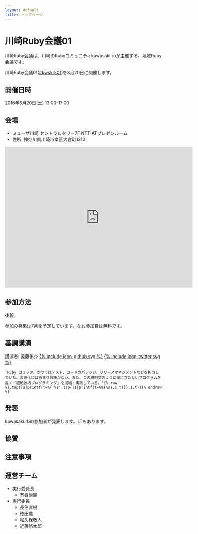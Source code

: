 ```yaml
---
layout: default
title: トップページ
---
```


# 川崎Ruby会議01

川崎Ruby会議は、川崎のRubyコミュニティkawasaki.rbが主催する、地域Ruby会議です。

<!-- ハッシュタグ合ってますか -->

川崎Ruby会議01([#kwskrk01](https://twitter.com/search?f=realtime&q=%23kwskrk01))を8月20日に開催します。

<!--

## 開催趣旨

-->

## 開催日時

2016年8月20日(土) 13:00-17:00

## 会場

* ミューザ川崎 セントラルタワー7F NTT-ATプレゼンルーム
* 住所: 神奈川県川崎市幸区大宮町1310

<div class="ggmap">
  <iframe src="https://www.google.com/maps/embed?pb=!1m14!1m8!1m3!1d3246.9198213226173!2d139.69482635!3d35.530979!3m2!1i1024!2i768!4f13.1!3m3!1m2!1s0x6018609f1fb21e4f%3A0x71354a4d3e55903e!2z44CSMjEyLTAwMTQg56We5aWI5bed55yM5bed5bSO5biC5bm45Yy65aSn5a6u55S677yR77yT77yR77yQIOODn-ODpeODvOOCtuW3neW0juOCu-ODs-ODiOODqeODq-OCv-ODr-ODvA!5e0!3m2!1sja!2sjp!4v1411054749334" width="600" height="450" frameborder="0" style="border:0"></iframe>
</div>

## 参加方法

後報。

参加の募集は7月を予定しています。なお参加費は無料です。

<!--

## タイムテーブル

|時間|内容|
|13:00-|基調講演|
|14:00-|休憩|
|14:20-|発表(3名)|
|15:20-|休憩|
|15:40-|発表(3名)|
|16:20-|LT(4名)|
|17:00 |閉会|

-->

## 基調講演

講演者: 遠藤侑介
<a href="https://github.com/mame"><span class="icon icon--github">{% include icon-github.svg %}</span></a>
<a href="https://twitter.com/mametter"><span class="icon icon--twitter">{% include icon-twitter.svg %}</span></a>

`'Ruby コミッタ。かつてはテスト、コードカバレッジ、リリースマネジメントなどを担当していた。高速化にはあまり興味がない。また、この説明文のように役に立たないプログラムを書く「超絶技巧プログラミング」を提唱・実践している。'{% raw %}.tap{|s|printf(t=%{'%s'.tap{|s|printf(t=%%{%s},s,t)}},s,t)}{% endraw %}`

## 発表

kawasaki.rbの参加者が発表します。LTもあります。

<!--

決まったらここに発表者を追記してゆく
6人くらいなら、ページは分けないつもり

-->

## 協賛

<!--
以下と思っていますが、あっているか確認させて下さい。
あと、今年もネットワークは提供いただけるのでしょうか。

* [一般社団法人 日本Rubyの会](http://ruby-no-kai.org/)
* [NTTアドバンステクノロジ株式会社](http://www.ntt-at.co.jp/) (会場・ネットワーク)
* [Doorkeeper株式会社](http://www.doorkeeper.jp/)

-->

## 注意事項

<!--
注意事項をここに記載する
-->

## 運営チーム

* 実行委員長
  * 有賀康顕
* 実行委員
  * 長住直樹
  * 徳田農
  * 松久保敬人
  * 近藤悠太郎
